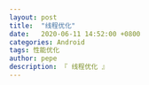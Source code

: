 ```yaml
---
layout: post
title:  "线程优化"
date:   2020-06-11 14:52:00 +0800
categories: Android
tags: 性能优化
author: pepe
description: 『 线程优化 』
---
```

































